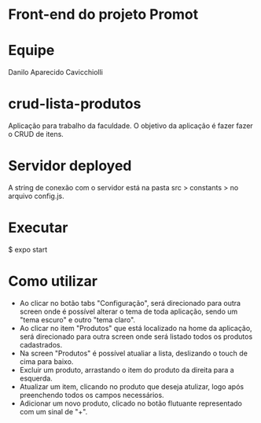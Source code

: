 # Front-end do projeto Promot

# Equipe 
Danilo Aparecido Cavicchiolli

# crud-lista-produtos
Aplicação para trabalho da faculdade.
O objetivo da aplicação é fazer fazer o CRUD de itens.

# Servidor deployed
A string de conexão com o servidor está na pasta src > constants > no arquivo config.js.

# Executar
$ expo start

# Como utilizar
- Ao clicar no botão tabs "Configuração", será direcionado para outra screen onde é possível alterar o tema de toda aplicação, sendo um "tema escuro" e outro "tema claro".
- Ao clicar no item "Produtos" que está localizado na home da aplicação, será direcionado para outra screen onde será listado todos os produtos cadastrados.
- Na screen "Produtos" é possível atualiar a lista, deslizando o touch de cima para baixo. 
- Excluir um produto, arrastando o item do produto da direita para a esquerda. 
- Atualizar um item, clicando no produto que deseja atulizar, logo após preenchendo todos os campos necessários.
- Adicionar um novo produto, clicado no botão flutuante representado com um sinal de "+".

